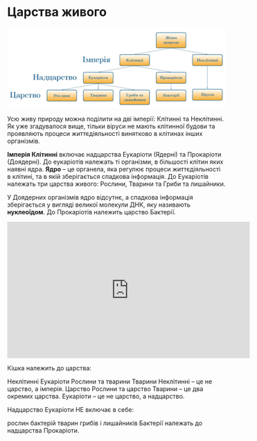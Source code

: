 Царства живого
===============
![Царство](11.jpg)

Усю живу природу можна поділити на дві імперії: <span class="p1">Клітинні</span> та <span class="p1">Неклітинні</span>.
Як уже згадувалося вище, тільки віруси не мають клітинної будови та
проявляють процеси життєдіяльності винятково в клітинах інших організмів.

**Імперія Клітинні** включає надцарства <span class="p1">Еукаріоти (Ядерні)</span> та <span class="p1">Прокаріоти
(Доядерні)</span>. До еукаріотів належать ті організми, в більшості клітин яких
наявні ядра. 
**Ядро** – це органела, яка регулює процеси життєдіяльності в
клітині, та в якій зберігається спадкова інформація. До Еукаріотів
належать три царства живого: <span class="p1">Рослини, Тварини та Гриби</span> та <span class="p1">лишайники</span>.

У Доядерних організмів ядро відсутнє, а спадкова інформація зберігається
у вигляді великої молекули ДНК, яку називають **нуклеоїдом**. До Прокаріотів належить царство <span class="p1">Бактерії</span>.


<div class="fluidMedia">
<iframe align="center" width="560" height="315" src="https://www.youtube.com/embed/ir4phST2pMs" frameborder="0" allowfullscreen></iframe>
</div>
<div class="popup">
</div>
<div class="space">
</div>

<quiz correctLabel="correct" incorrectLabel="incorrect" checkLabel="check">
    <question text="">
        <p>Кішка належить до царства:</p>
        <answer>Неклітинні</answer>
        <answer>Еукаріоти</answer>
        <answer>Рослини та тварини</answer>
        <answer correct>Тварини</answer>
        <explanation>
        Неклітинні – це не царство, а імперія. Царство Рослини та царство Тварини – це два окремих царства. Еукаріоти – це не царство, а надцарство.
        </explanation>
    </question>
    <question text="">
        <p>Надцарство Еукаріоти НЕ включає в себе:</p>
        <answer>рослин</answer>
        <answer correct>бактерій</answer>
        <answer>тварин</answer>
        <answer>грибів і лишайників</answer>
        <explanation>
        Бактерії належать до надцарства Прокаріоти.
        </explanation>
    </question>
</quiz>

